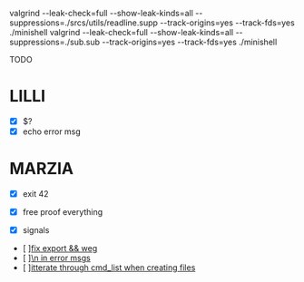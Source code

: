 


valgrind --leak-check=full --show-leak-kinds=all --suppressions=./srcs/utils/readline.supp --track-origins=yes --track-fds=yes ./minishell
valgrind --leak-check=full --show-leak-kinds=all --suppressions=./sub.sub --track-origins=yes --track-fds=yes ./minishell


TODO

# LILLI
- [x] $?
- [x] echo error msg

# MARZIA
- [x] exit 42
- [x] free proof everything
- [x] signals


- [ ][fix export && weg](./srcs/builtin/export_utils.c#L56)
- [ ][\n in error msgs](./srcs/exection/bin.c#L45)
- [ ][itterate through cmd_list when creating files](./srcs/io/fix_redir.c)
